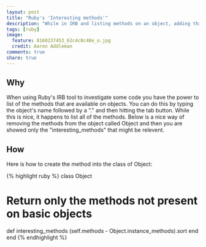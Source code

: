 ```yaml
---
layout: post
title: "Ruby's 'Interesting methods'"
description: "While in IRB and listing methods on an object, adding this new method to the Object allows for helpful listing of methods."
tags: [ruby]
image:
  feature: 8160237453_62c4c8c48e_o.jpg
  credit: Aaron Addleman
comments: true
share: true
---
```


## Why

When using Ruby's IRB tool to investigate some code you have the power to list of the methods that are available on objects. You can do this by typing the object's name followed by a "." and then hitting the tab button. While this is nice, it happens to list all of the methods. Below is a nice way of removing the methods from the object called Object and then you are showed only the "interesting_methods" that might be relevent.

## How

Here is how to create the method into the class of Object:

{% highlight ruby %}
class Object
  # Return only the methods not present on basic objects
  def interesting_methods
    (self.methods - Object.instance_methods).sort
  end
end
{% endhighlight %}